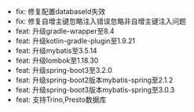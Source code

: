 - fix: 修复配置databaseId失效
- fix: 修复自增主键忽略注入错误忽略非自增主键注入问题
- feat: 升级gradle-wrapper至8.4
- feat: 升级kotlin-gradle-plugin至1.9.21
- feat: 升级mybatis至3.5.14
- feat: 升级lombok至1.18.30
- feat: 升级spring-boot3至3.2.0
- feat: 升级spring-boot2版本mybatis-spring至2.1.2
- feat: 升级spring-boot3版本mybatis-spring至3.0.3
- feat: 支持Trino,Presto数据库

